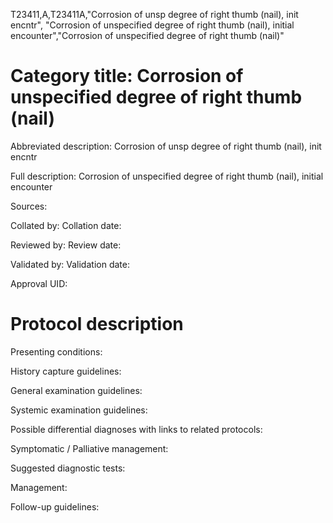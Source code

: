 T23411,A,T23411A,"Corrosion of unsp degree of right thumb (nail), init encntr", "Corrosion of unspecified degree of right thumb (nail), initial encounter","Corrosion of unspecified degree of right thumb (nail)"
# Category title: Corrosion of unspecified degree of right thumb (nail)

Abbreviated description: Corrosion of unsp degree of right thumb (nail), init encntr

Full description: Corrosion of unspecified degree of right thumb (nail), initial encounter

Sources:

Collated by:
Collation date:

Reviewed by:
Review date:

Validated by:
Validation date:

Approval UID:

# Protocol description

Presenting conditions:

History capture guidelines:

General examination guidelines:

Systemic examination guidelines:

Possible differential diagnoses with links to related protocols:

Symptomatic / Palliative management:

Suggested diagnostic tests:

Management:

Follow-up guidelines:
